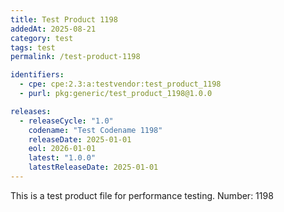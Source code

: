 ```yaml
---
title: Test Product 1198
addedAt: 2025-08-21
category: test
tags: test
permalink: /test-product-1198

identifiers:
  - cpe: cpe:2.3:a:testvendor:test_product_1198
  - purl: pkg:generic/test_product_1198@1.0.0

releases:
  - releaseCycle: "1.0"
    codename: "Test Codename 1198"
    releaseDate: 2025-01-01
    eol: 2026-01-01
    latest: "1.0.0"
    latestReleaseDate: 2025-01-01
---
```


This is a test product file for performance testing. Number: 1198
